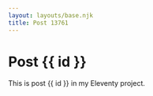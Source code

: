 ```yaml
---
layout: layouts/base.njk
title: Post 13761
---
```


# Post {{ id }}

This is post {{ id }} in my Eleventy project.
